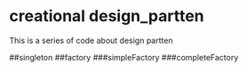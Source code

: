 # creational design_partten
This is a series of code about design partten

##singleton
##factory
###simpleFactory
###completeFactory
